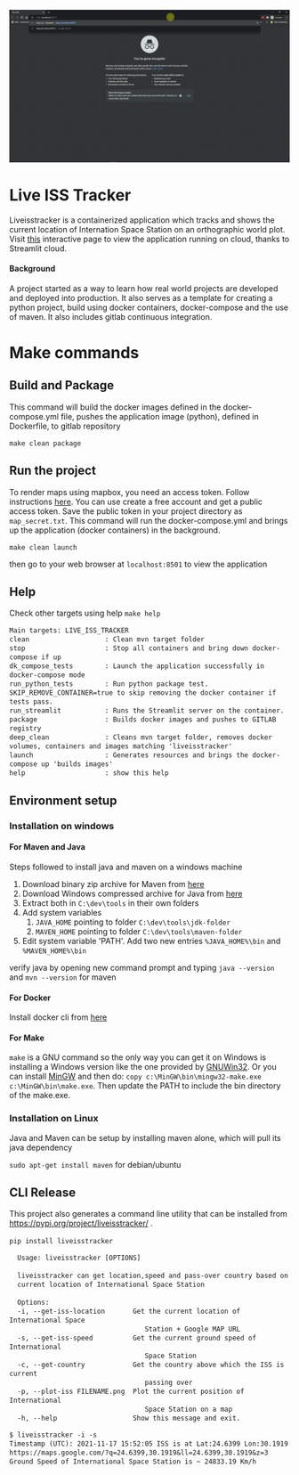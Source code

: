 ![sample application](output-streamlit.gif)


# Live ISS Tracker

Liveisstracker is a containerized application which tracks and shows the current location of Internation Space Station on an orthographic world plot.
Visit [this](https://share.streamlit.io/manojmanivannan/liveisstracker-streamlit/track_iss.py) interactive page to view the application running on cloud, thanks to Streamlit cloud.

#### Background

A project started as a way to learn how real world projects are developed and deployed into production.
It also serves as a template for creating a python project, build using docker containers, docker-compose and the use of maven. It also includes gitlab continuous integration.

# Make commands

##  Build and Package
This command will build the docker images defined in the docker-compose.yml file, pushes the application image (python), defined in Dockerfile, to gitlab repository
```
make clean package
```

## Run the project
To render maps using mapbox, you need an access token. Follow instructions [here](https://docs.mapbox.com/help/getting-started/access-tokens/). You can use create a free account and get a public access token. Save the public token in your project directory as ```map_secret.txt```. 
This command will run the docker-compose.yml and brings up the application (docker containers) in the background.
```
make clean launch
```
then go to your web browser at ```localhost:8501``` to view the application

## Help
Check other targets using help ```make help```
```
Main targets: LIVE_ISS_TRACKER
clean                   : Clean mvn target folder
stop                    : Stop all containers and bring down docker-compose if up
dk_compose_tests        : Launch the application successfully in docker-compose mode
run_python_tests        : Run python package test. SKIP_REMOVE_CONTAINER=true to skip removing the docker container if tests pass.
run_streamlit           : Runs the Streamlit server on the container.
package                 : Builds docker images and pushes to GITLAB registry
deep_clean              : Cleans mvn target folder, removes docker volumes, containers and images matching 'liveisstracker'
launch                  : Generates resources and brings the docker-compose up 'builds images'
help                    : show this help
```

## Environment setup

### Installation on windows

#### For Maven and Java

Steps followed to install java and maven on a windows machine

1. Download binary zip archive for Maven from [here](https://maven.apache.org/download.cgi)
2. Download Windows compressed archive for Java from [here](https://www.oracle.com/java/technologies/javase-jdk14-downloads.html)
3. Extract both in ```C:\dev\tools``` in their own folders
4. Add system variables
    1. ```JAVA_HOME``` pointing to folder ```C:\dev\tools\jdk-folder```
    2. ```MAVEN_HOME``` pointing to folder ```C:\dev\tools\maven-folder```
5. Edit system variable 'PATH'. Add two new entries ```%JAVA_HOME%\bin``` and ```%MAVEN_HOME%\bin```

verify java by opening new command prompt and typing ```java --version``` and ```mvn --version``` for maven

#### For Docker

Install docker cli from [here](https://docs.docker.com/toolbox/toolbox_install_windows/)

#### For Make

```make``` is a GNU command so the only way you can get it on Windows is installing a Windows version like the one provided by [GNUWin32](http://gnuwin32.sourceforge.net/packages/make.htm). Or you can install [MinGW](http://www.mingw.org/) and then do: ```copy c:\MinGW\bin\mingw32-make.exe c:\MinGW\bin\make.exe```. Then update the PATH to include the bin directory of the make.exe.

### Installation on Linux

Java and Maven can be setup by installing maven alone, which will pull its java dependency

```sudo apt-get install maven``` for debian/ubuntu

## CLI Release 

This project also generates a command line utility that can be installed from https://pypi.org/project/liveisstracker/ .

```pip install liveisstracker```

```
  Usage: liveisstracker [OPTIONS]

  liveisstracker can get location,speed and pass-over country based on
  current location of International Space Station

  Options:
  -i, --get-iss-location       Get the current location of International Space
                                  Station + Google MAP URL
  -s, --get-iss-speed          Get the current ground speed of International
                                  Space Station
  -c, --get-country            Get the country above which the ISS is current
                                  passing over
  -p, --plot-iss FILENAME.png  Plot the current position of International
                                  Space Station on a map
  -h, --help                   Show this message and exit.
```

```
$ liveisstracker -i -s
Timestamp (UTC): 2021-11-17 15:52:05 ISS is at Lat:24.6399 Lon:30.1919
https://maps.google.com/?q=24.6399,30.1919&ll=24.6399,30.1919&z=3
Ground Speed of International Space Station is ~ 24833.19 Km/h
```
